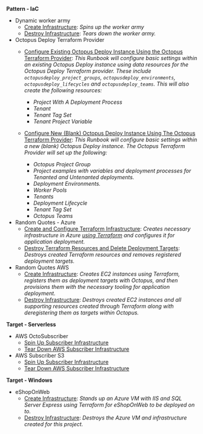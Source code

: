 **Pattern - IaC**

- Dynamic worker army
   - <a href="https://samples.octopus.app/app#/Spaces-48/projects/Projects-68/operations/runbooks/Runbooks-1893/process/RunbookProcess-Runbooks-1893" target="_blank">Create Infrastructure</a>: <i>Spins up the worker army</i>
   - <a href="https://samples.octopus.app/app#/Spaces-48/projects/Projects-68/operations/runbooks/Runbooks-1894/process/RunbookProcess-Runbooks-1894" target="_blank">Destroy Infrastructure</a>: <i>Tears down the worker army.</i>
- Octopus Deploy Terraform Provider
   - <a href="https://samples.octopus.app/app#/Spaces-48/projects/Projects-2041/operations/runbooks/Runbooks-2262/process/RunbookProcess-Runbooks-2262" target="_blank">Configure Existing Octopus Deploy Instance Using the Octopus Terraform Provider</a>: <i>This Runbook will configure basic settings within an existing Octopus Deploy instance using data resources for the Octopus Deploy Terraform provider. These include `octopusdeploy_project_groups`, `octopusdeploy_environments`, `octopusdeploy_lifecycles` and `octopusdeploy_teams`. This will also create the following resources:

      - Project With A Deployment Process
      - Tenant
      - Tenant Tag Set
      - Tenant Project Variable</i>
   - <a href="https://samples.octopus.app/app#/Spaces-48/projects/Projects-2041/operations/runbooks/Runbooks-2261/process/RunbookProcess-Runbooks-2261" target="_blank">Configure New (Blank) Octopus Deploy Instance Using The Octopus Terraform Provider</a>: <i>This Runbook will configure basic settings within a new (blank) Octopus Deploy instance. The Octopus Terraform Provider will set up the following:

      - Octopus Project Group
      - Project examples with variables and deployment processes for Tenanted and Untenanted deployments. 
      - Deployment Environments.
      - Worker Pools
      - Tenants
      - Deployment Lifecycle 
      - Tenant Tag Set
      - Octopus Teams</i>
- Random Quotes - Azure
   - <a href="https://samples.octopus.app/app#/Spaces-48/projects/Projects-1851/operations/runbooks/Runbooks-1897/process/RunbookProcess-Runbooks-1897" target="_blank">Create and Configure Terraform Infrastructure</a>: <i>Creates necessary infrastructure in Azure [using Terraform](https://dev.azure.com/octopussamples/_git/Azure-Terraform-RandomQuotes) and configures it for application deployment.</i>
   - <a href="https://samples.octopus.app/app#/Spaces-48/projects/Projects-1851/operations/runbooks/Runbooks-1898/process/RunbookProcess-Runbooks-1898" target="_blank">Destroy Terraform Resources and Delete Deployment Targets</a>: <i>Destroys created Terraform resources and removes registered deployment targets.</i>
- Random Quotes AWS
   - <a href="https://samples.octopus.app/app#/Spaces-48/projects/Projects-1861/operations/runbooks/Runbooks-1923/process/RunbookProcess-Runbooks-1923" target="_blank">Create Infrastructure</a>: <i>Creates EC2 instances using Terraform, registers them as deployment targets with Octopus, and then provisions them with the necessary tooling for application deployment.</i>
   - <a href="https://samples.octopus.app/app#/Spaces-48/projects/Projects-1861/operations/runbooks/Runbooks-1924/process/RunbookProcess-Runbooks-1924" target="_blank">Destroy Infrastructure</a>: <i>Destroys created EC2 instances and all supporting resources created through Terraform along with deregistering them as targets within Octopus.</i>
    
**Target - Serverless**

- AWS OctoSubscriber
   - <a href="https://samples.octopus.app/app#/Spaces-1/projects/Projects-1742/operations/runbooks/Runbooks-1805/process/RunbookProcess-Runbooks-1805" target="_blank">Spin Up Subscriber Infrastructure</a>
   - <a href="https://samples.octopus.app/app#/Spaces-1/projects/Projects-1742/operations/runbooks/Runbooks-1807/process/RunbookProcess-Runbooks-1807" target="_blank">Tear Down AWS Subscriber Infrastructure</a>
- AWS Subscriber S3
   - <a href="https://samples.octopus.app/app#/Spaces-1/projects/Projects-1781/operations/runbooks/Runbooks-1821/process/RunbookProcess-Runbooks-1821" target="_blank">Spin Up Subscriber Infrastructure</a>
   - <a href="https://samples.octopus.app/app#/Spaces-1/projects/Projects-1781/operations/runbooks/Runbooks-1823/process/RunbookProcess-Runbooks-1823" target="_blank">Tear Down AWS Subscriber Infrastructure</a>
    
**Target - Windows**

- eShopOnWeb
   - <a href="https://samples.octopus.app/app#/Spaces-202/projects/Projects-1481/operations/runbooks/Runbooks-1901/process/RunbookProcess-Runbooks-1901" target="_blank">Create Infrastructure</a>: <i>Stands up an Azure VM with IIS and SQL Server Express using Terraform for eShopOnWeb to be deployed on to.</i>
   - <a href="https://samples.octopus.app/app#/Spaces-202/projects/Projects-1481/operations/runbooks/Runbooks-1902/process/RunbookProcess-Runbooks-1902" target="_blank">Destroy Infrastructure</a>: <i>Destroys the Azure VM and infrastructure created for this project.</i>
